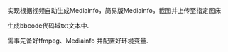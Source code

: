 实现根据视频自动生成Mediainfo，简易版Mediainfo，截图并上传至指定图床

生成bbcode代码域txt文本中.



需事先备好ffmpeg、Mediainfo 并配置好环境变量.

